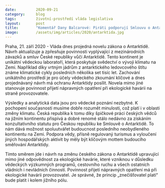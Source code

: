 ```yaml
---
date:         2020-09-21
category:     blog
tags:         životní-prostředí vláda legislativa
layout:       post
title:        "Komentář Dany Balcarové: Piráti podporují Smlouvu o Antarktidě, která zaručí větší ochranu unikátního území"
image:        /assets/img/articles/2020/antarktida.jpg
---
```




Praha, 21. září 2020 - Vláda dnes projedná novelu zákona o Antarktidě. Návrh aktualizuje a zpřesňuje povinnosti vyplývající z mezinárodních závazků a smluv České republiky vůči Antarktidě. Tento kontinent je unikátní vědeckou laboratoří, která poskytuje svědectví o vývoji klimatu na Zemi. Například díky vrtným jádrům z antarktického ledovcového štítu známe klimatické cykly posledních několika set tisíc let. Zachování unikátního prostředí je pro účely vědeckého zkoumání klíčové a dnes projednávaný návrh má ochranu Antarktidy posílit. Novela mimo jiné stanovuje povinnost přijetí nápravných opatření při ekologické havárii na straně provozovatele.

Výsledky a analytická data jsou pro vědecké poznání nezbytné. K pochopení současnosti musíme dobře rozumět minulosti, což platí i v oblasti změny klimatu. Česká republika k tomu díky špičkové práci českých vědců na jižním kontinentu přispívá a dobré renomé stálo nedávno za získáním konzultativního statutu pro Českou republiku ke Smlouvě o Antarktidě. To nám dává možnost spoluutvářet budoucnost posledního neobydleného kontinentu na Zemi. Podpora vědy, přísně regulovaný turismus a vyloučení jiných hospodářských aktivit by měly být klíčovým mottem budoucího směřování Antarktidy. 

Tímto směrem jde i návrh na změnu českého zákona o Antarktidě upravující mimo jiné odpovědnost za ekologické havárie, které vzniknou v důsledku vědeckých výzkumných programů, cestovního ruchu a všech ostatních vládních i nevládních činností. Povinnost přijetí nápravných opatření má při ekologické havárii provozovatel. Je správné, že princip „znečišťovatel platí“ bude platit i kolem jižního pólu.

